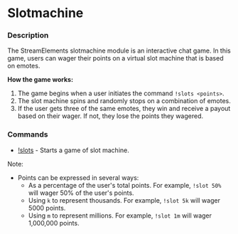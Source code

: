 # Slotmachine

### Description

The StreamElements slotmachine module is an interactive chat game. In this game, users can wager their points on a virtual slot machine that is based on emotes.

**How the game works:**

1. The game begins when a user initiates the command `!slots <points>`.
2. The slot machine spins and randomly stops on a combination of emotes.
3. If the user gets three of the same emotes, they win and receive a payout based on their wager. If not, they lose the points they wagered.

### Commands

- [!slots](/chatbot/commands/default/slots) - Starts a game of slot machine.

Note:

- Points can be expressed in several ways:
  - As a percentage of the user's total points. For example, `!slot 50%` will wager 50% of the user's points.
  - Using `k` to represent thousands. For example, `!slot 5k` will wager 5000 points.
  - Using `m` to represent millions. For example, `!slot 1m` will wager 1,000,000 points.
